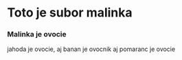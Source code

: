 # Toto je subor malinka

### Malinka je ovocie

jahoda je ovocie, aj banan je ovocnik aj pomaranc je ovocie
